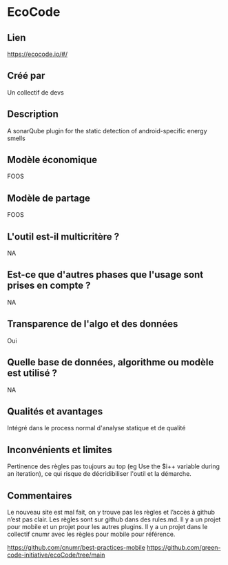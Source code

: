 # EcoCode

## Lien

https://ecocode.io/#/

## Créé par

Un collectif de devs

## Description

A sonarQube plugin for the static detection of android-specific energy smells

## Modèle économique

FOOS

## Modèle de partage

FOOS

## L'outil est-il multicritère ?

NA

## Est-ce que d'autres phases que l'usage sont prises en compte ?

NA

## Transparence de l'algo et des données

Oui

## Quelle base de données, algorithme ou modèle est utilisé ?

NA

## Qualités et avantages

Intégré dans le process normal d'analyse statique et de qualité

## Inconvénients et limites

Pertinence des règles pas toujours au top (eg Use the $i++ variable during an iteration), ce qui risque de décridibiliser l'outil et la démarche.

## Commentaires

Le nouveau site est mal fait, on y trouve pas les règles et l’accès à github n’est pas clair.
Les règles sont sur github dans des rules.md.
Il y a un projet pour mobile et un projet pour les autres plugins.
Il y a un projet dans le collectif cnumr avec les règles pour mobile pour référence.

https://github.com/cnumr/best-practices-mobile
https://github.com/green-code-initiative/ecoCode/tree/main

